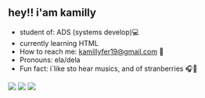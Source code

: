 ## hey!! i'am kamilly


 
-  student of: ADS (systems develop)💻
-   currently learning HTML
- How to reach me: kamillyfer19@gmail.com 📩
- Pronouns: ela/dela 
-  Fun fact: i´like sto hear musics, and of stranberries 🎧🍓

 <a href="https://www.youtube.com/channel/UC_-uuuZbY0AAt9CViNzvc-Q" target="_blank"><img src="https://img.shields.io/badge/YouTube-FF0000?style=for-the-badge&logo=youtube&logoColor=white" target="_blank"></a>
  <a href="https://https:view-source:https://www.instagram.com/milly._fernandess/view-source:https://www.instagram.com/milly._fernandess/" target="_blank"><img src="https://img.shields.io/badge/-Instagram-%23E4405F?style=for-the-badge&logo=instagram&logoColor=white" target="_blank"></a>
  <a href = "mailto:kamillyfer19@gmail.com"><img src="https://img.shields.io/badge/-Gmail-%23333?style=for-the-badge&logo=gmail&logoColor=white" target="_blank"></a>
 </a> 
  
</div>
  
